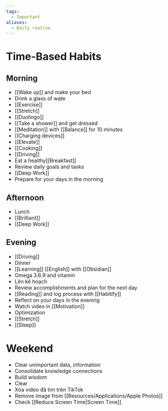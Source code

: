 ```yaml
---
tags:
  - Important
aliases:
  - Daily routine
---
```

# Time-Based Habits

## Morning

- [[Wake up]] and make your bed
- Drink a glass of wate
- [[Exercise]]
- [[Stretch]]
- [[Duolingo]]
- [[Take a shower]] and get dressed
- [[Meditation]] with [[Balance]] for 10 minutes
- [[Charging devices]]
- [[Elevate]]
- [[Cooking]]
- [[Driving]]
- Eat a healthy[[Breakfast]]
- Review daily goals and tasks
- [[Deep Work]]
- Prepare for your days in the morning

## Afternoon

- Lunch
- [[Brilliant]]
- [[Deep Work]]

## Evening

- [[Driving]]
- Dinner
- [[Learning]] [[English]] with [[Obsidian]]
- Omega 3.6.9 and vitamin
- Lên kế hoạch
- Review accomplishments and plan for the next day 
- [[Reading]] and log process with [[Habitify]]
- Reflect on your days in the evening
- Watch video in [[Motivation]]
- Optimization
- [[Stretch]]
- [[Sleep]]

# Weekend

- Clear unimportant data, information
- Consolidate knowledge connections
- Build wisdom
- Clear
- Xóa video đã tim trên TikTok
- Remove image from [[Resources/Applications/Apple Photos]]
- Check [[Reduce Screen Time|Screen Time]]